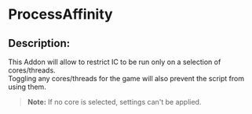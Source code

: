# ProcessAffinity
## Description:
This Addon will allow to restrict IC to be run only on a selection of cores/threads.  
Toggling any cores/threads for the game will also prevent the script from using them.

>**Note:** If no core is selected, settings can't be applied.
